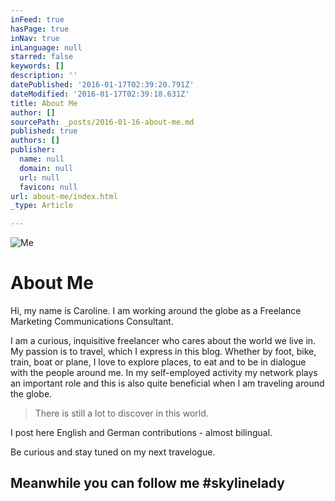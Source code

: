 ```yaml
---
inFeed: true
hasPage: true
inNav: true
inLanguage: null
starred: false
keywords: []
description: ''
datePublished: '2016-01-17T02:39:20.791Z'
dateModified: '2016-01-17T02:39:18.631Z'
title: About Me
author: []
sourcePath: _posts/2016-01-16-about-me.md
published: true
authors: []
publisher:
  name: null
  domain: null
  url: null
  favicon: null
url: about-me/index.html
_type: Article

---
```

![Me](https://s3-us-west-2.amazonaws.com/the-grid-img/p/8a829071fb90e66d06e054375cadc51c41359afd.jpg)

# About Me

Hi, my name is Caroline. I am working around the globe as a Freelance Marketing Communications Consultant.

I am a curious, inquisitive freelancer who cares about the world we live in. My passion is to travel, which I express in this blog. Whether by foot, bike, train, boat or plane, I love to explore places, to eat and to be in dialogue with the people around me. In my self-employed activity my network plays an important role and this is also quite beneficial when I am traveling around the globe. 
> 
> There is still a lot to discover in this world.

I post here English and German contributions - almost bilingual.

Be curious and stay tuned on my next travelogue.

## Meanwhile you can follow me \#skylinelady